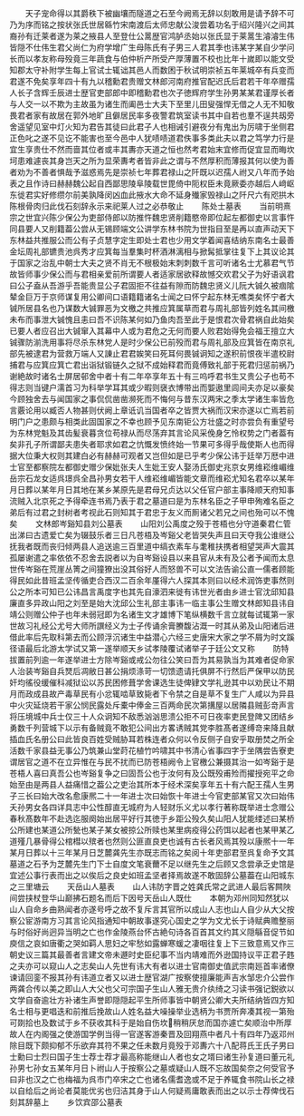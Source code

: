 <!-- { "loadSidebar": true } -->
　　天子宠命得以其爵秩下被幽壤而隧道之石至今阙焉无辞以刻敢用是请予辞不可乃为序而铭之按状张氏世居緜竹宋南渡后太师忠献公浚尝着功名于绍兴隆兴之间其裔孙有迁莱者遂为莱之掖县人至登仕公暠歴官鸿胪丞始以张氏显于莱暠生濬濬生伟皆隠不仕伟生君父尚仁为府学增广生母陈氏有子男三人君其季也讳某字某自少学问长而以孝友称母殁竟三年蔬食与伯仲析产所受产厚薄置不校也比年十嵗即以能文受知郡太守补附学生每上官试士辄诎其邑人而数困于秋试明崇祯五年莱城卒有兵变而君遂不免矣享年四十有九以稽勳君贵赠文林郎河南府推官配迟氏后君若干年卒赠孺人长子含辉壬辰进士歴官吏部郎中即稽勳君也次子徳辉府学生孙男某某君谨厚长者与人交一以不欺为主故虽为诸生而阖邑士大夫下至里儿田叟强悍无借之人无不知敬畏君者家有故居在郭外地旷且僻居民率多夜警君筑室读书其中自若也羣不逞共刼旁舍遥望见室中灯火知为君告其徒曰此君子人也相诫引避夜分有鬼出为厉啸于坐侧君正色叱之遂不见讫不能害也至今邑中人犹啧啧道君佚事多类此夫以君之笃学力行是宜生享贵仕不然而啬其位者或丰其夀亦天道之恒也然考君始末宜修而促宜显而晦坎坷患难遽丧其身岂天之所为显荣夀考者皆非此之谓与不然厚积而薄报其何以使为善者劝为不善者惧哉予滋惑焉先是崇祯七年葬君禄山之阡既以迟孺人祔又八年而予始表之且作诗曰赫赫魏公起自西鄙思陵阜陵载世毘倚中阨权臣未竟厥委亦越后人﨑岖东徙君实好修缵尔前美孰降闵凶血此掖水大命不延身殱家毁禄山之阡尺六有咫拱木陈根骨肉归此伐石刻辞永示来祀莱人过之必恭敬止
　　陈处士墓表
　　当前明熹宗之世宜兴陈少保公为吏部侍郎以防推忤魏忠贤削籍愍帝即位起左都御史以言事忤同县要人又削籍葢公尝从无锡顾端文公讲学东林书院为世指目至是再以直声动天下东林益共推服公而公有子贞慧字定生即处士君也少用文学着闻喜结纳东南名士最善金坛周礼部镳贵池呉秀才应箕每当羣集时杯酒淋漓相与掀髯抵掌往复下上其议论其于国家之治乱中朝士大夫之贤不肖无不根极始末刺刺数千言可听诸名士尤慕君气节故皆师事少保公而与君相亲爱前所谓要人者适家居欲释故憾交欢君父子为好语讽君曰公子盍从吾游乎吾能贵显公子君固拒不往益有隙而防魏忠贤义儿阮大铖久被痼隂辇金巨万于京师谋复用公卿间口语籍籍诸名士闻之曰怀宁起东林无噍类矣怀宁者大铖所居县名也乃谋数大铖罪恶为文檄之共推应箕属草而君与周礼部皆列姓名其间檄未布而事泄大铖愧且恚曰吾不识陈某何如乃鱼肉吾至此于是恨君次骨君祸自此始矣已要人者应召出大铖窜入其幕中人或为君危之无何而要人败君始得免会福王擅立大铖骤防湔洗用事将尽杀东林党人是时少保公已前殁而君与周礼部及应箕皆在南京礼部先被逮君为营救万端人又諌止君君娭笑曰死耳何畏铖诇知之遂积前恨夜半遣校尉捕君与应箕应箕亡君出诣狱锻链久之狱不成始释君而竟傅致礼部于死君归惩前祸乃谢絶故时诸名士屏居邨舍中者十有二年卒享年五十有三呜呼君书生又贵公子也苟不得志则当键户濡首习为科举学耳其或少暇则襃衣博带出而媐遨里闾间夫亦足以豪矣今顾独舍去与闻国家之事侃侃凿凿濒死而不悔何与昔东汉两宋之季太学诸生率皆危言覈论用以臧否人物甚则伏阙上章诋讥当国者卒之皆贾大祸而汉宋亦遂以亡焉若前明门户之患颇与相类此固国家之不幸也顾予见东南钜公方壮盛之时亦尝负有重望号为东林党魁及其齿髪衰暮贪位苟禄从而尽荡弃其言论风采俛身乞怜权势之门者葢有矣非孔子所谓鄙夫患失者耶求如君之忼慨发愤终始一节果可多得乎哉使斯人也而得据大位秉大权则其建白必有赫赫可观者又岂但如是已乎考少保公讳于廷举万厯中进士官至都察院左都御史赠少保妣张夫人生妣王安人娶汤氏御史兆京女男维崧维嵋维岳宗石龙女适呉璟呉全昌孙男女若干人维崧维嵋皆能文章而维崧尤知名君卒以某年月日葬以某年月日其地在某乡某原先是君母兄贞达以父任官户部主事降顺天府知事流贼入北京死之予得牵连书焉乃表于君之墓道曰是为东林名臣之子甲申殉难名臣之弟后有过君之封树者考视此石则知其于君忠于友义而厠诸父若兄之间也殆可以不愧矣
　　文林郎岑谿知县刘公墓表
　　山阳刘公禹度之殁于苍梧也分守道秦君仁管出涕曰古遗爱亡矣为辍鼓乐者三日凡苍梧及岑谿父老皆哭失声且曰天夺我公谁继公抚我者既而丧归倾两县人追送逾三百里道中缟衣素车与耄稚扶携者相望哭声大震其孤屡谢遣之率依依不忍舍去説者以为自岑谿设县以来县官从未有及公者予闻而太息世传岑谿在荒崖丛箐之间獞獠出没其俗好人而怒兽不可以文法告谕公直一儒者顾能得民如此昔班孟坚传循吏合西汉二百余年厪得六人探其本则曰以经术润饰吏事然则公之所本可知已公讳昌言禹度字也其先自濠泗来徙有讳世光者由乡进士官沈邱知县廉直多异政山阳之刘至是始大沈邱公生礼部主事讳一临主事公生赠文林郎知县讳自靖公则赠公仲子也年未弱冠即为名诸生文才雄博下笔纵横数千言立就每试辄第一家世故习礼经公尤号大师所譔经义为士子传诵余膏賸馥沾溉一时其从弟及山阳诸后进借此率后先取科第去而公顾浮沉诸生中益潜心六经三史唐宋大家之学不屑为时文蹊径语最后北游太学试又第一遂举顺天乡试孝陵覆试诸举子于廷公文又称
　　防特拔置前列逾一年遂举进士方除岑谿或戒公勿往公笑曰吾为其易孰当为其难者促命家人治装岑谿自兵燹后凋敝日甚公捐烦涤苛一切馈遗请托俱屏不行然后严保甲以防民奸均徭役缓催科减狱讼以苏民困修葺学舍课选生徒俾肄文学礼逊其中以劝民让不期月而政成县故产毒草民有小忿辄啮草致毙者下令禁之自是草不复生广人咸以为异县中火灾延烧若干家公悯民露处斥橐中俸金三百两命民次第搆屋以居隣县贼彭竒声言将压境城中兵士仅三十人众诇知不敌悉汹汹思溃公拒不可日夜率吏民登陴又团结乡勇数千列营城下以示有备贼竟不敢犯公间出方畧诱贼其党李胜髙者遂缚竒来降且献插血氏名册公曰此皆良百姓受贼胁耳若株连者众何以令反侧子自安乎取册焚之所全活数千家县益无事公乃筑兼山堂莳花植竹吟啸其中书清心省事四字于坐隅尝告寮吏谓居官之道不在立异惟在与民不扰而已防苍梧阙令上官檄公兼摄其治一如岑谿于是苍梧人喜曰真吾公也岑谿复争之曰固吾公也于汝何有及公既殁甫殓而擢授宛平之命始至由是两县人益痛惜之葢公之吏治其所本于经术深矣享年五十有六配王孺人生男子三长曰始大改名愈康熈二十一年进士次曰始恢十年进士今官吏部某官又次曰始伟夭孙男女各四详具志中公性醇直无城府为人轻财乐义尤以孝行著称既举进士念赠公春秋髙数年不赴选迄服阕始出居平好行其徳于乡距公殁久矣山阳人犹能缕述曰某桥公所建也某道公所甃也某子某女被掠公所赎也某里病疫得公药饵以起者也某甲某乙道殣几暴骨得公棺槥以殡者也然则公匪直良吏也诚有古长者风焉其殁以康熈十一年某月日葬以十三年某月日芝麓龚先生亦既志而铭之矣阅十年吏部君至呉复命予文其墓道之石予为芝麓先生门下士自度文笔衰薾不足以继先生之后顾又念尝承乏史馆是宜述公事行表而出之以俟后之良史如班孟坚者择焉故遂不敢固辞公墓葢在山阳城东之三里塘云
　　天岳山人墓表
　　山人讳防字晋之姓龚氏常之武进人最后客闗陜间尝挟杖登华山巅拂石题名而后下因号天岳山人既仕
　　本朝为邓州同知然犹以山人自命乡曲熟闻者亦遂号呼之故不复斥言其官所以成山人志也山人自少从大父按察公宦游南方习其言论风指通知中朝故事遂究心国史之学为文尤长于诗赋典赡整丽与时俗好尚迥异当明之亡也作金陵燕台怀古絶句诗各百首其文约其义隠緐音促节如庾信之哀如唐衢之哭如羁人思妇之牢愁如露蝉寒蝯之凄咽往复上下三致意焉又作三朝史议三篇其最善者言建文帝未遯时史臣纪事不当内靖难而外逊国持议平正君子韪之夫亦可以窥山人之志矣山人先世有讳大有者以进士官南御史值武宗南廵首率诸僚谏请回銮不报其孙有讳道立者又以进士歴官湖广按察使擅廉能声吉水邹忠介公尝作两龚合传以美之即山人大父也父可宗国子生山人雅无贵介纨绮之习读书强记鋭欲以文学自奋逾壮方补诸生声誉即隠隠起平生所师事皆中朝贤公卿大夫所结纳皆四方知名士相与更唱迭和前推后挽故山人姓名益大噪操举业选柄为书贾所奔凑其视一第殆可剟拾也及数试于乡不获收其科于是始自伤坎稍稍厌怠而国亦遽亡矣顺治中所厚故人在内阁强之使游国学例当得一官遂客游秦晋及回翔燕中者凡十有四年乃返邓州除目既下颇抑郁不乐欲弃其符不果之任未数月竟殁于邓夀六十八配蒋氏王氏子男曰士勳曰士烈曰国子生士荐士荐才最高称能继山人者也女之壻曰诸生孙复道曰董元礼孙男七孙女五某年月日卜祔山人于按察公之墓或疑山人既不忘故国矣奈之何受官予曰非也汉之亡也梅福为呉市门卒宋之亡也诸名儒耆逸或不足于养辄食书院山长之禄以自给后之尚论者莫能优劣也归洁其身于山人何疑焉庸敢表而出之以示士荐俾伐石刻其辞墓上
　　乡饮宾邵公墓表
